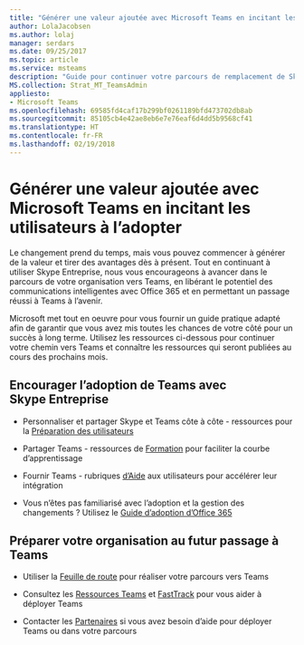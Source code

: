 ```yaml
---
title: "Générer une valeur ajoutée avec Microsoft Teams en incitant les utilisateurs à l’adopter"
author: LolaJacobsen
ms.author: lolaj
manager: serdars
ms.date: 09/25/2017
ms.topic: article
ms.service: msteams
description: "Guide pour continuer votre parcours de remplacement de Skype Entreprise par Microsoft Teams."
MS.collection: Strat_MT_TeamsAdmin
appliesto:
- Microsoft Teams
ms.openlocfilehash: 69585fd4caf17b299bf0261189bfd473702db8ab
ms.sourcegitcommit: 85105cb4e42ae8eb6e7e76eaf6d4dd5b9568cf41
ms.translationtype: HT
ms.contentlocale: fr-FR
ms.lasthandoff: 02/19/2018
---
```

<a name="drive-value-with-microsoft-teams-through-user-adoption"></a>Générer une valeur ajoutée avec Microsoft Teams en incitant les utilisateurs à l’adopter
================================================================


Le changement prend du temps, mais vous pouvez commencer à générer de la valeur et tirer des avantages dès à présent. Tout en continuant à utiliser Skype Entreprise, nous vous encourageons à avancer dans le parcours de votre organisation vers Teams, en libérant le potentiel des communications intelligentes avec Office 365 et en permettant un passage réussi à Teams à l’avenir.

Microsoft met tout en oeuvre pour vous fournir un guide pratique adapté afin de garantir que vous avez mis toutes les chances de votre côté pour un succès à long terme. Utilisez les ressources ci-dessous pour continuer votre chemin vers Teams et connaître les ressources qui seront publiées au cours des prochains mois.

## <a name="promote-adoption-of-teams-alongside-skype-for-business"></a>Encourager l’adoption de Teams avec Skype Entreprise 

- Personnaliser et partager Skype et Teams côte à côte - ressources pour la [Préparation des utilisateurs](https://go.microsoft.com/fwlink/?linkid=859044)

- Partager Teams - ressources de [Formation](https://support.office.com/article/Office-Training-Center-b8f02f81-ec85-4493-a39b-4c48e6bc4bfb) pour faciliter la courbe d’apprentissage

- Fournir Teams - rubriques [d’Aide](https://support.office.com/teams) aux utilisateurs pour accélérer leur intégration

- Vous n’êtes pas familiarisé avec l’adoption et la gestion des changements ? Utilisez le [Guide d’adoption d’Office 365](https://go.microsoft.com/fwlink/?linkid=859045)


## <a name="get-your-organizaton-ready-for-your-future-move-to-teams"></a>Préparer votre organisation au futur passage à Teams

- Utiliser la [Feuille de route](https://go.microsoft.com/fwlink/?linkid=859047) pour réaliser votre parcours vers Teams

- Consultez les [Ressources Teams](https://go.microsoft.com/fwlink/?linkid=859048) et [FastTrack](https://go.microsoft.com/fwlink/?linkid=859049) pour vous aider à déployer Teams

- Contacter les [Partenaires](https://go.microsoft.com/fwlink/?linkid=859050) si vous avez besoin d’aide pour déployer Teams ou dans votre parcours



